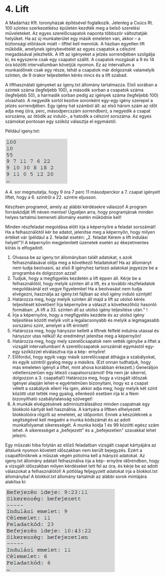 # 4. Lift

A Madárház Kft. toronyházak építésével foglalkozik. Jelenleg a Csúcs Rt. 100 szintes szerkezetkész épületén kezdték meg a belső szerelési műveleteket. Az egyes szerelőcsapatok naponta többször változtatják helyüket. Ha az új munkaterület egy másik emeleten van, akkor – a biztonsági előírások miatt – lifttel kell menniük. A házban egyetlen lift működik, amelynek igénybevételét az egyes csapatok a célszint megadásával jelezhetik. A lift az igényeket a jelzés sorrendjében szolgálja ki, és egyszerre csak egy csapatot szállít. A csapatok mozgását a 9 és 14 óra közötti intervallumban követjük nyomon. Ez az intervallum a munkaidőnek csak egy része, tehát a csapatok már dolgoznak valamelyik szinten, de 9 órakor teljesítetlen kérés nincs és a lift szabad.

A lifthasználati igényeket az igeny.txt állomány tartalmazza. Első sorában a szintek száma (legfeljebb 100), a második sorban a csapatok száma (legfeljebb 50), a harmadik sorban pedig az igények száma (legfeljebb 100) olvasható. A negyedik sortól kezdve soronként egy-egy igény szerepel a jelzés sorrendjében. Egy igény hat számból áll: az első három szám az időt adja meg (óra, perc, másodpercszám sorrendben), a negyedik a csapat sorszáma, az ötödik az induló-, a hatodik a célszint sorszáma. Az egyes számokat pontosan egy szóköz választja el egymástól.

Például igeny.txt:

![](image1.png)

A 4. sor megmutatja, hogy 9 óra 7 perc 11 másodperckor a 7. csapat igényelt liftet, hogy a 6. szintről a 22. szintre eljusson.

Készítsen programot, amely az alábbi kérdésekre válaszol! A program forráskódját lift néven mentse! Ügyeljen arra, hogy programjának minden helyes tartalmú bemeneti állomány esetén működnie kell!

Minden részfeladat megoldása előtt írja a képernyőre a feladat sorszámát! Ha a felhasználótól kér be adatot, jelenítse meg a képernyőn, hogy milyen értéket vár (például a 2. feladat esetén: „2. feladat Kérem a lift indulási helyét!")! A képernyőn megjelenített üzenetek esetén az ékezetmentes kiírás is elfogadott.

1. Olvassa be az igeny.txt állományban talált adatokat, s azok felhasználásával oldja meg a következő feladatokat! Ha az állományt nem tudja beolvasni, az első 8 igényhez tartozó adatokat jegyezze be a programba és dolgozzon azzal!
2. Tudjuk, hogy a megfigyelés kezdetén a lift éppen áll. Kérje be a felhasználótól, hogy melyik szinten áll a lift, és a további részfeladatok megoldásánál ezt vegye figyelembe! Ha a beolvasást nem tudja elvégezni, használja az igény.txt fájlban az első igény induló szintjét!
3. Határozza meg, hogy melyik szinten áll majd a lift az utolsó kérés teljesítését követően! Írja képernyőre a választ a következőhöz hasonló formában: „A lift a 33. szinten áll az utolsó igény teljesítése után." !
4. Írja a képernyőre, hogy a megfigyelés kezdete és az utolsó igény teljesítése között melyik volt a legalacsonyabb és melyik a legmagasabb sorszámú szint, amelyet a lift érintett!
5. Határozza meg, hogy hányszor kellett a liftnek felfelé indulnia utassal és hányszor utas nélkül! Az eredményt jelenítse meg a képernyőn!
6. Határozza meg, hogy mely szerelőcsapatok nem vették igénybe a liftet a vizsgált intervallumban! A szerelőcsapatok sorszámát egymástól egy-egy szóközzel elválasztva írja a kép- ernyőre!
7. Előfordul, hogy egyik vagy másik szerelőcsapat áthágja a szabályokat, és egyik szintről gyalog megy a másikra. (Ezt onnan tudhatjuk, hogy más emeleten igényli a liftet, mint ahova korábban érkezett.) Generáljon véletlenszerűen egy létező csapatsorszámot! (Ha nem jár sikerrel, dolgozzon a 3. csapattal!) Határozza meg, hogy a vizsgált időszak igényei alapján lehet-e egyértelműen bizonyítani, hogy ez a csapat vétett a szabályok ellen! Ha igen, akkor adja meg, hogy melyik két szint közötti utat tették meg gyalog, ellenkező esetben írja ki a Nem bizonyítható szabálytalanság szöveget!
8. A munkák elvégzésének adminisztrálásához minden csapatnak egy blokkoló kártyát kell használnia. A kártyára a liftben elhelyezett blokkolóóra rögzíti az emeletet, az időpontot. Ennek a készüléknek a segítségével kell megadni a munka kódszámát és az adott munkafolyamat sikerességét. A munka kódja 1 és 99 közötti egész szám lehet. A sikerességet a „befejezett" és a „befejezetlen" szavakkal lehet jelezni.

Egy műszaki hiba folytán az előző feladatban vizsgált csapat kártyájára az általunk nyomon követett időszakban nem került bejegyzés. Ezért a csapatfőnöknek a műszak végén pótolnia kell a hiányzó adatokat. Az igeny.txt állomány adatait felhasználva írja a kép- ernyőre időrendben, hogy a vizsgált időszakban milyen kérdéseket tett fel az óra, és kérje be az adott válaszokat a felhasználótól! A pótlólag feljegyzett adatokat írja a blokkol.txt állományba! A blokkol.txt állomány tartalmát az alábbi sorok mintájára alakítsa ki:

![](image2.png)